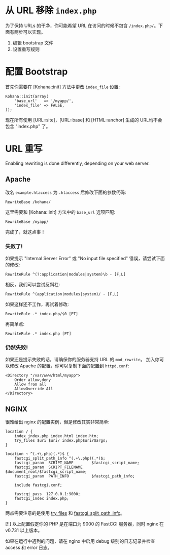 # 从 URL 移除 `index.php`

为了保持 URLs 的干净，你可能希望 URL 在访问的时候不包含 `/index.php/`。下面有两步可以实现。

1. 编辑 bootstrap 文件
2. 设置重写规则

# 配置 Bootstrap

首先你需要在 [Kohana::init] 方法中更改 `index_file` 设置:

    Kohana::init(array(
        'base_url'   => '/myapp/',
        'index_file' => FALSE,
    ));

现在所有使用 [URL::site]，[URL::base] 和 [HTML::anchor] 生成的 URL均不会包含 "index.php" 了。

# URL 重写

Enabling rewriting is done differently, depending on your web server.

## Apache

改名 `example.htaccess` 为 `.htaccess` 后修改下面的参数代码:

    RewriteBase /kohana/

这里需要和 [Kohana::init] 方法中的 `base_url` 选项匹配:

    RewriteBase /myapp/

完成了，就这点事！

### 失败了!

如果提示 "Internal Server Error" 或 "No input file specified" 错误，请尝试下面的修改:

    RewriteRule ^(?:application|modules|system)\b - [F,L]

相反，我们可以尝试反斜杠:

    RewriteRule ^(application|modules|system)/ - [F,L]

如果这样还不工作，再试着修改:

    RewriteRule .* index.php/$0 [PT]

再简单点:

    RewriteRule .* index.php [PT]

### 仍然失败!

如果还是提示失败的话，请确保你的服务器支持 URL 的 `mod_rewrite`。
加入你可以修改 Apache 的配置，你可以复制下面的配置到 `httpd.conf`:

    <Directory "/var/www/html/myapp">
        Order allow,deny
        Allow from all
        AllowOverride All
    </Directory>

## NGINX

很难给出 nginx 的配置实例，但是修改其实非常简单:

    location / {
        index index.php index.html index.htm;
        try_files $uri $uri/ index.php$uri?$args;
    }

    location ~ ^(.+\.php)(.*)$ {
        fastcgi_split_path_info ^(.+\.php)(.*)$;
        fastcgi_param  SCRIPT_NAME        $fastcgi_script_name;
        fastcgi_param  SCRIPT_FILENAME    $document_root/$fastcgi_script_name;
        fastcgi_param  PATH_INFO          $fastcgi_path_info;

        include fastcgi.conf;

        fastcgi_pass  127.0.0.1:9000;
        fastcgi_index index.php;
    }

两点需要注意的是使用 [try_files](http://wiki.nginx.org/NginxHttpCoreModule#try_files) 和 [fastcgi_split_path_info](http://wiki.nginx.org/NginxHttpFcgiModule#fastcgi_split_path_info)。

[!!] 以上配置假定你的 PHP 是在端口为 9000 的 FastCGI 服务器，同时 nginx 在 v0.731 以上版本。

如果在运行中遇到的问题，请在 nginx 中启用 debug 级别的日志记录并检查 access 和 error 日志。
